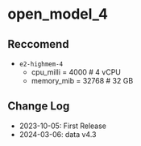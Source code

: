 # open_model_4

## Reccomend

- `e2-highmem-4`
  - cpu_milli = 4000 # 4 vCPU
  - memory_mib = 32768 # 32 GB

## Change Log

- 2023-10-05: First Release
- 2024-03-06: data v4.3
